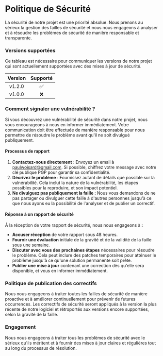 # Politique de Sécurité
La sécurité de notre projet est une priorité absolue. Nous prenons au sérieux la gestion des failles de sécurité et nous nous engageons à analyser et à résoudre les problèmes de sécurité de manière responsable et transparente.

### Versions supportées
Ce tableau est nécessaire pour communiquer les versions de notre projet qui sont actuellement supportées avec des mises à jour de sécurité.

|Version   |Supporté    |
|:--------:|:---------:| 
|v1.2.0     |:white_check_mark: |
|v1.0.0     |:x:  |


### Comment signaler une vulnérabilité ?
Si vous découvrez une vulnérabilité de sécurité dans notre projet, nous vous encourageons à nous en informer immédiatement. Votre communication doit être effectuée de manière responsable pour nous permettre de résoudre le problème avant qu'il ne soit divulgué publiquement.

#### Processus de rapport
1. **Contactez-nous directement** : Envoyez un email à paulwoisard@gmail.com. Si possible, chiffrez votre message avec notre clé publique PGP pour garantir sa confidentialité.
2. **Décrivez le problème** : Fournissez autant de détails que possible sur la vulnérabilité. Cela inclut la nature de la vulnérabilité, les étapes possibles pour la reproduire, et son impact potentiel.
3. **Ne divulguez pas publiquement la faille** : Nous vous demandons de ne pas partager ou divulguer cette faille à d'autres personnes jusqu'à ce que nous ayons eu la possibilité de l'analyser et de publier un correctif.
#### Réponse à un rapport de sécurité
À la réception de votre rapport de sécurité, nous nous engageons à :
* **Accuser réception** de votre rapport sous 48 heures.
* **Fournir une évaluation** initiale de la gravité et de la validité de la faille sous une semaine.
* **Discuter avec vous des prochaines étapes** nécessaires pour résoudre le problème. Cela peut inclure des patches temporaires pour atténuer le problème jusqu'à ce qu'une solution permanente soit prête.
* **Publier une mise à jour** contenant une correction dès qu'elle sera disponible, et vous en informer immédiatement.
### Politique de publication des correctifs
Nous nous engageons à traiter toutes les failles de sécurité de manière proactive et à améliorer continuellement pour prévenir de futures occurrences. Les correctifs de sécurité seront appliqués à la version la plus récente de notre logiciel et rétroportés aux versions encore supportées, selon la gravité de la faille.

### Engagement
Nous nous engageons à traiter tous les problèmes de sécurité avec le sérieux qu'ils méritent et à fournir des mises à jour claires et régulières tout au long du processus de résolution.
